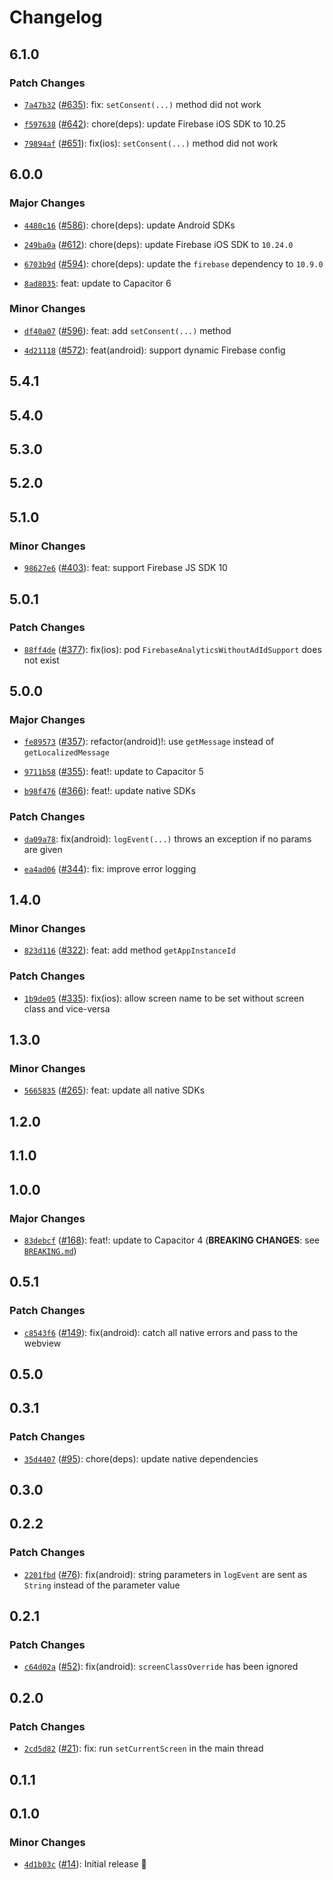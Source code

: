 # Changelog

## 6.1.0

### Patch Changes

- [`7a47b32`](https://github.com/capawesome-team/capacitor-firebase/commit/7a47b321b41ff467c143bb81c42eff4b636dadff) ([#635](https://github.com/capawesome-team/capacitor-firebase/pull/635)): fix: `setConsent(...)` method did not work

* [`f597638`](https://github.com/capawesome-team/capacitor-firebase/commit/f597638391c41d8990e1e3d5a7fd5a897fe12337) ([#642](https://github.com/capawesome-team/capacitor-firebase/pull/642)): chore(deps): update Firebase iOS SDK to 10.25

- [`79894af`](https://github.com/capawesome-team/capacitor-firebase/commit/79894afaf564b49a9c9a60adf7c70866502f0e90) ([#651](https://github.com/capawesome-team/capacitor-firebase/pull/651)): fix(ios): `setConsent(...)` method did not work

## 6.0.0

### Major Changes

- [`4480c16`](https://github.com/capawesome-team/capacitor-firebase/commit/4480c16c6bdbcac6e393bdecafd2d37b669fdda3) ([#586](https://github.com/capawesome-team/capacitor-firebase/pull/586)): chore(deps): update Android SDKs

* [`249ba0a`](https://github.com/capawesome-team/capacitor-firebase/commit/249ba0ab9f28a9cc372c018476a0d49b85b4bb76) ([#612](https://github.com/capawesome-team/capacitor-firebase/pull/612)): chore(deps): update Firebase iOS SDK to `10.24.0`

- [`6703b9d`](https://github.com/capawesome-team/capacitor-firebase/commit/6703b9d8e2e2ee7fb1260f0eac90f02963af0944) ([#594](https://github.com/capawesome-team/capacitor-firebase/pull/594)): chore(deps): update the `firebase` dependency to `10.9.0`

* [`8ad8035`](https://github.com/capawesome-team/capacitor-firebase/commit/8ad8035747761d45254fc75e79de34bfd9fc3421): feat: update to Capacitor 6

### Minor Changes

- [`df40a07`](https://github.com/capawesome-team/capacitor-firebase/commit/df40a077e994f9fc5f3b299a6d8b3707a72fdfe8) ([#596](https://github.com/capawesome-team/capacitor-firebase/pull/596)): feat: add `setConsent(...)` method

* [`4d21118`](https://github.com/capawesome-team/capacitor-firebase/commit/4d2111872d1b08e12d7a111d0516912f5f957238) ([#572](https://github.com/capawesome-team/capacitor-firebase/pull/572)): feat(android): support dynamic Firebase config

## 5.4.1

## 5.4.0

## 5.3.0

## 5.2.0

## 5.1.0

### Minor Changes

- [`98627e6`](https://github.com/capawesome-team/capacitor-firebase/commit/98627e60aeb669ce04641cf9bec3490e52ae27c0) ([#403](https://github.com/capawesome-team/capacitor-firebase/pull/403)): feat: support Firebase JS SDK 10

## 5.0.1

### Patch Changes

- [`88ff4de`](https://github.com/capawesome-team/capacitor-firebase/commit/88ff4de76350bc3cbe33d73005ddcec2144f80f6) ([#377](https://github.com/capawesome-team/capacitor-firebase/pull/377)): fix(ios): pod `FirebaseAnalyticsWithoutAdIdSupport` does not exist

## 5.0.0

### Major Changes

- [`fe89573`](https://github.com/capawesome-team/capacitor-firebase/commit/fe89573f7c02c12d9f82c8531b3a513e32a21602) ([#357](https://github.com/capawesome-team/capacitor-firebase/pull/357)): refactor(android)!: use `getMessage` instead of `getLocalizedMessage`

* [`9711b58`](https://github.com/capawesome-team/capacitor-firebase/commit/9711b58f077fec08c33c951e685ecf7346258cba) ([#355](https://github.com/capawesome-team/capacitor-firebase/pull/355)): feat!: update to Capacitor 5

- [`b98f476`](https://github.com/capawesome-team/capacitor-firebase/commit/b98f4764623f9edabf3ba9e7e03ae63880103241) ([#366](https://github.com/capawesome-team/capacitor-firebase/pull/366)): feat!: update native SDKs

### Patch Changes

- [`da09a78`](https://github.com/capawesome-team/capacitor-firebase/commit/da09a78115d0c1a868291b89df32c321cd3c82a5): fix(android): `logEvent(...)` throws an exception if no params are given

* [`ea4ad06`](https://github.com/capawesome-team/capacitor-firebase/commit/ea4ad06f8f28efc4763fcf119076b9bb10708c76) ([#344](https://github.com/capawesome-team/capacitor-firebase/pull/344)): fix: improve error logging

## 1.4.0

### Minor Changes

- [`823d116`](https://github.com/capawesome-team/capacitor-firebase/commit/823d1164904bf046a7318b6fd0c7b857127d637d) ([#322](https://github.com/capawesome-team/capacitor-firebase/pull/322)): feat: add method `getAppInstanceId`

### Patch Changes

- [`1b9de05`](https://github.com/capawesome-team/capacitor-firebase/commit/1b9de05acd70f88362a6979507676effc5fb5a0f) ([#335](https://github.com/capawesome-team/capacitor-firebase/pull/335)): fix(ios): allow screen name to be set without screen class and vice-versa

## 1.3.0

### Minor Changes

- [`5665835`](https://github.com/capawesome-team/capacitor-firebase/commit/566583561a10f803002639b7b477c6d00cf8dedf) ([#265](https://github.com/capawesome-team/capacitor-firebase/pull/265)): feat: update all native SDKs

## 1.2.0

## 1.1.0

## 1.0.0

### Major Changes

- [`83debcf`](https://github.com/capawesome-team/capacitor-firebase/commit/83debcf02500c6a9ecb363eb30b918ace7b416a5) ([#168](https://github.com/capawesome-team/capacitor-firebase/pull/168)): feat!: update to Capacitor 4 (**BREAKING CHANGES**: see [`BREAKING.md`](https://github.com/capawesome-team/capacitor-firebase#breaking-changes))

## 0.5.1

### Patch Changes

- [`c8543f6`](https://github.com/capawesome-team/capacitor-firebase/commit/c8543f6985983f9a96dc6d435429af20841c539b) ([#149](https://github.com/capawesome-team/capacitor-firebase/pull/149)): fix(android): catch all native errors and pass to the webview

## 0.5.0

## 0.3.1

### Patch Changes

- [`35d4407`](https://github.com/robingenz/capacitor-firebase/commit/35d44079258e5abdd7c631e2ca801b32544173d3) ([#95](https://github.com/robingenz/capacitor-firebase/pull/95)): chore(deps): update native dependencies

## 0.3.0

## 0.2.2

### Patch Changes

- [`2201fbd`](https://github.com/robingenz/capacitor-firebase/commit/2201fbd49dc7af7d2ff3507a19667b9b769954f8) ([#76](https://github.com/robingenz/capacitor-firebase/pull/76)): fix(android): string parameters in `logEvent` are sent as `String` instead of the parameter value

## 0.2.1

### Patch Changes

- [`c64d02a`](https://github.com/robingenz/capacitor-firebase/commit/c64d02a60465461f0d85400adc679154b9462372) ([#52](https://github.com/robingenz/capacitor-firebase/pull/52)): fix(android): `screenClassOverride` has been ignored

## 0.2.0

### Patch Changes

- [`2cd5d82`](https://github.com/robingenz/capacitor-firebase/commit/2cd5d82c1cc8f4706582c18ea5df9339c94955fb) ([#21](https://github.com/robingenz/capacitor-firebase/pull/21)): fix: run `setCurrentScreen` in the main thread

## 0.1.1

## 0.1.0

### Minor Changes

- [`4d1b03c`](https://github.com/robingenz/capacitor-firebase/commit/4d1b03c03ccc908f97150952f339563c18c36454) ([#14](https://github.com/robingenz/capacitor-firebase/pull/14)): Initial release 🎉
